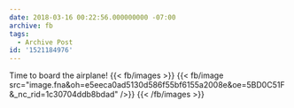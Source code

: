 ```yaml
---
date: 2018-03-16 00:22:56.000000000 -07:00
archive: fb
tags: 
  - Archive Post
id: '1521184976'
---
```


Time to board the airplane!
{{< fb/images >}}
{{< fb/image src="image.fna&oh=e5eeca0ad5130d586f55bf6155a2008e&oe=5BD0C51F&_nc_rid=1c30704ddb8bdad" />}}
{{< /fb/images >}}
